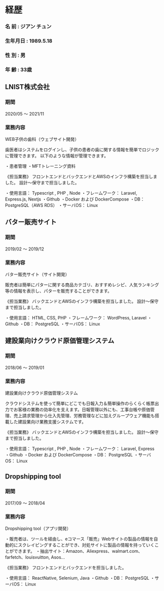 # 経歴

### 名    前 : ジアン チュン
### 生年月日 : 1989.5.18
### 性    別 : 男
### 年    齢 : 33歳

## LNIST株式会社

### 期間

2020/05 〜 2021/11

### 業務内容

WEB子供の歯科（ウェブサイト開発）

歯医者はシステムをログインし、子供の患者の歯に関する情報を簡単でロジックに管理できます。
以下のような情報が管理できます。

・患者管理
・MFTトレーニング資料

《担当業務》
フロントエンドとバックエンドとAWSのインフラ構築を担当しました。
設計〜保守まで担当しました。

・使用言語： Typescript , PHP , Node
・フレームワーク： Laravel, Express.js, Nextjs
・Github
・Docker および DockerCompose
・DB： PostgreSQL（AWS RDS）
・サーバOS： Linux

## バター販売サイト

### 期間

2019/02 〜 2019/12

### 業務内容

バター販売サイト（サイト開発）

販売者は簡単にパターに関する商品カテゴリ、おすすめレシピ、人気ランキング等の情報を表示し、パターを販売することができます。

《担当業務》
バックエンドとAWSのインフラ構築を担当しました。
設計〜保守まで担当しました。

・使用言語： HTML, CSS, PHP
・フレームワーク：  WordPress, Laravel
・Github
・DB： PostgreSQL
・サーバOS： Linux

## 建設業向けクラウド原価管理システム

### 期間

2018/06 〜 2019/01

### 業務内容

建設業向けクラウド原価管理システム

クラウドシステムを使って簡単にどこでも日報入力＆簡単操作のらくらく帳票出力でお客様の業務の効率化を支えます。日報管理以外にも、工事台帳や原価管理、売上請求管理から仕入先管理、労務管理などに加えグループウェア機能も搭載した建設業向け業務支援システムです。

《担当業務》
バックエンドとAWSのインフラ構築を担当しました。
設計〜保守まで担当しました。

・使用言語： Typescript , PHP , Node
・フレームワーク：  Laravel, Express
・Github
・Docker および DockerCompose
・DB： PostgreSQL
・サーバOS： Linux

## Dropshipping tool

### 期間

2017/09 〜 2018/04

### 業務内容

Dropshipping tool（アプリ開発）

・販売者は、ツールを経由し、eコマース「販売」Webサイトの製品の情報を自動的にスクレイピングすることができ、対処サイトに製品の情報を持っていくことができます。
・抽出サイト：Amazon、Aliexpress、walmart.com、farfetch、louisvuitton, Asos...

《担当業務》
フロントエンドとバックエンドを担当しました。

・使用言語： ReactNative, Selenium, Java
・Github
・DB： PostgreSQL
・サーバOS： Linux
